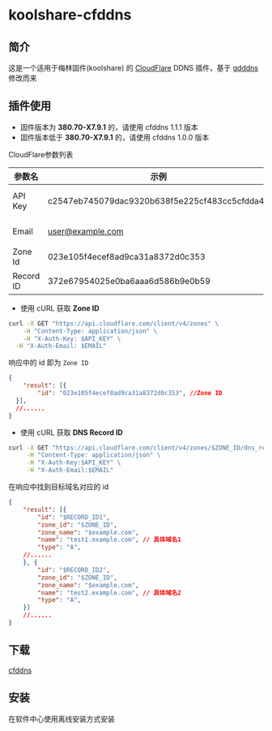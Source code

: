 # koolshare-cfddns

## 简介 

这是一个适用于梅林固件(koolshare) 的 [CloudFlare](https://www.cloudflare.com/) DDNS 插件，基于 [gdddns](https://github.com/mritd/koolshare-gdddns) 修改而来

## 插件使用

* 固件版本为   **380.70-X7.9.1** 的，请使用 cfddns 1.1.1 版本
* 固件版本低于 **380.70-X7.9.1** 的，请使用 cfddns 1.0.0 版本

CloudFlare参数列表

参数名|示例|备注
--|--|--
API Key|c2547eb745079dac9320b638f5e225cf483cc5cfdda41|Global API Key
Email|user@example.com|账户邮箱
Zone Id|023e105f4ecef8ad9ca31a8372d0c353|域名ID
Record ID|372e67954025e0ba6aaa6d586b9e0b59|DNS记录ID

* 使用 cURL 获取 **Zone ID** 

```cmd
curl -X GET "https://api.cloudflare.com/client/v4/zones" \
	-H "Content-Type: application/json" \
	-H "X-Auth-Key: $API_KEY" \
  -H "X-Auth-Email: $EMAIL"
```

响应中的 id 即为 `Zone ID`

```json
{
	"result": [{
		"id": "023e105f4ecef8ad9ca31a8372d0c353", //Zone ID
  }],
  //......
}
```

* 使用 cURL 获取 **DNS Record ID**

```cmd
curl -X GET "https://api.cloudflare.com/client/v4/zones/$ZONE_ID/dns_records" \
     -H "Content-Type: application/json" \
     -H "X-Auth-Key:$API_KEY" \
     -H "X-Auth-Email:$EMAIL"
```

在响应中找到目标域名对应的 id 

```json
{
	"result": [{
		"id": "$RECORD_ID1",
		"zone_id": "$ZONE_ID",
		"zone_name": "$example.com",
		"name": "test1.example.com", // 具体域名1
		"type": "A",
    //......
	}, {
		"id": "$RECORD_ID2",
		"zone_id": "$ZONE_ID",
		"zone_name": "$example.com",
		"name": "test2.example.com", // 具体域名2
		"type": "A",
	}]
	//......      
}
```





## 下载

[cfddns](https://github.com/geek5nan/koolshare-cfddns/releases)

## 安装

在软件中心使用离线安装方式安装